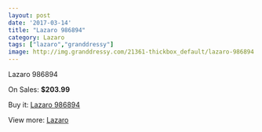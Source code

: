 ```yaml
---
layout: post
date: '2017-03-14'
title: "Lazaro 986894"
category: Lazaro
tags: ["lazaro","granddressy"]
image: http://img.granddressy.com/21361-thickbox_default/lazaro-986894.jpg
---
```

Lazaro 986894

On Sales: **$203.99**
<a href="https://www.granddressy.com/en/lazaro/20329-lazaro-986894.html"><amp-img layout="responsive" width="600" height="600" src="//img.granddressy.com/21361-thickbox_default/lazaro-986894.jpg" alt="Lazaro 986894 0" /></a>

Buy it: [Lazaro 986894](https://www.granddressy.com/en/lazaro/20329-lazaro-986894.html "Lazaro 986894")

View more: [Lazaro](https://www.granddressy.com/en/37-lazaro "Lazaro")